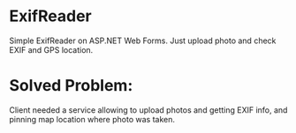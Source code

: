 # ExifReader
Simple  ExifReader on ASP.NET Web Forms. Just upload photo and check EXIF and GPS location.

# Solved Problem:
Client needed a service allowing to upload photos and getting EXIF info, and pinning map location where photo was taken.
